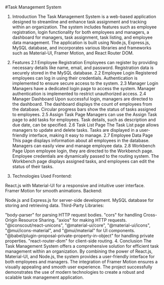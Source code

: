 
#Task Management System

1. Introduction
The Task Management System is a web-based application designed to streamline and enhance task assignment and tracking within an organization. The system includes features such as employee registration, login functionality for both employees and managers, a dashboard for managers, task assignment, task listing, and employee data management. The application is built using Node.js, Express.js, MySQL database, and incorporates various libraries and frameworks such as Material-UI, Framer Motion, and React Router DOM.

2. Features
2.1 Employee Registration
Employees can register by providing necessary details like name, email, and password.
Registration data is securely stored in the MySQL database.
2.2 Employee Login
Registered employees can log in using their credentials.
Authentication is implemented to ensure secure access to the system.
2.3 Manager Login
Managers have a dedicated login page to access the system.
Manager authentication is implemented to restrict unauthorized access.
2.4 Manager Dashboard
Upon successful login, managers are directed to the dashboard.
The dashboard displays the count of employees from the database.
Circular progress bars show the status of tasks assigned to employees.
2.5 Assign Task Page
Managers can use the Assign Task page to add tasks for employees.
Task details, such as description and due date, can be specified.
2.6 Task List Page
The Task List page allows managers to update and delete tasks.
Tasks are displayed in a user-friendly interface, making it easy to manage.
2.7 Employee Data Page
This page displays information about all employees in the database.
Managers can easily view and manage employee data.
2.8 Workbench Page
Upon employee login, they are directed to the Workbench page.
Employee credentials are dynamically passed to the routing system.
The Workbench page displays assigned tasks, and employees can edit the status of their tasks.
3. Technologies Used
Frontend:

React.js with Material-UI for a responsive and intuitive user interface.
Framer Motion for smooth animations.
Backend:

Node.js and Express.js for server-side development.
MySQL database for storing and retrieving data.
Third-Party Libraries:

"body-parser" for parsing HTTP request bodies.
"cors" for handling Cross-Origin Resource Sharing.
"axios" for making HTTP requests.
"@iconscout/react-unicons", "@material-ui/core", "@material-ui/icons", "@mui/icons-material", and "@mui/material" for UI components.
"@babel/plugin-proposal-private-property-in-object" for handling private properties.
"react-router-dom" for client-side routing.
4. Conclusion
The Task Management System offers a comprehensive solution for efficient task management within an organization. By combining the power of React.js, Material-UI, and Node.js, the system provides a user-friendly interface for both employees and managers. The integration of Framer Motion ensures a visually appealing and smooth user experience. The project successfully demonstrates the use of modern technologies to create a robust and scalable task management application.




